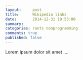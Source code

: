 ```yaml
---
layout:     post
title:      Wikipedia links
date:       2014-12-31 19:53:00
summary:    
categories: rants nonprogramming
comments: true
published: false
---
```


Lorem ipsum dolor sit amet ....
